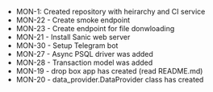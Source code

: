 * MON-1: Created repository with heirarchy and CI service
* MON-22 - Create smoke endpoint
* MON-23 - Create endpoint for file donwloading
* MON-21 - Install Sanic web server
* MON-30 - Setup Telegram bot
* MON-27 - Async PSQL driver was added
* MON-28 - Transaction model was added
* MON-19 - drop box app has created (read README.md)
* MON-20 - data_provider.DataProvider class has created
